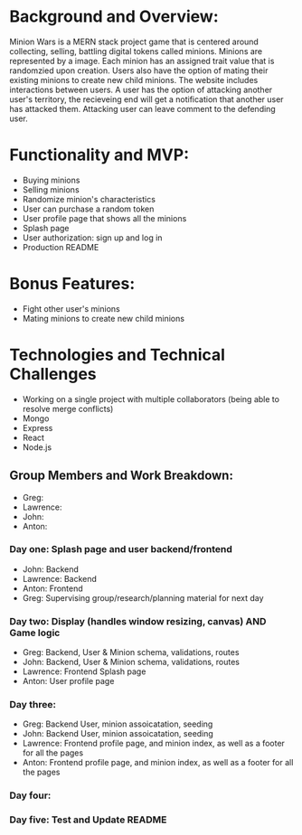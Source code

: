 # Background and Overview:
Minion Wars is a MERN stack project game that is centered around collecting, selling, battling digital tokens called minions. Minions are represented by a image. Each minion has an assigned trait value that is randomzied upon creation. Users also have the option of mating their existing minions to create new child minions. The website includes interactions between users. A user has the option of attacking another user's territory, the recieveing end will get a notification that another user has attacked them. Attacking user can leave comment to the defending user.  


# Functionality and MVP:
* Buying minions
* Selling minions
* Randomize minion's characteristics
* User can purchase a random token
* User profile page that shows all the minions
* Splash page
* User authorization: sign up and log in
* Production README

# Bonus Features:
* Fight other user's minions
* Mating minions to create new child minions

# Technologies and Technical Challenges 
* Working on a single project with multiple collaborators (being able to resolve merge conflicts)
* Mongo
* Express
* React
* Node.js

## Group Members and Work Breakdown:
* Greg: 
* Lawrence:
* John:
* Anton:

### Day one: Splash page and user backend/frontend
* John: Backend 
* Lawrence: Backend
* Anton: Frontend 
* Greg: Supervising group/research/planning material for next day 

### Day two: Display (handles window resizing, canvas) AND Game logic
* Greg: Backend, User & Minion schema, validations, routes
* John: Backend, User & Minion schema, validations, routes
* Lawrence: Frontend Splash page
* Anton: User profile page

### Day three: 
* Greg: Backend User, minion assoicatation, seeding 
* John: Backend User, minion assoicatation, seeding
* Lawrence: Frontend profile page, and minion index, as well as a footer for all the pages
* Anton: Frontend profile page, and minion index, as well as a footer for all the pages

### Day four: 
<!-- * Greg: sprite animation/engine
* John: display/css/adding sprite platforms
* Lawrence: sprite animation/engine
* Anton: display/CSS/adding sprite platforms -->

### Day five: Test and Update README
<!-- * Greg: stress test game
* Lawrence: refactoring CSS
* Anton: stress test game
* John: refactoring CSS -->
